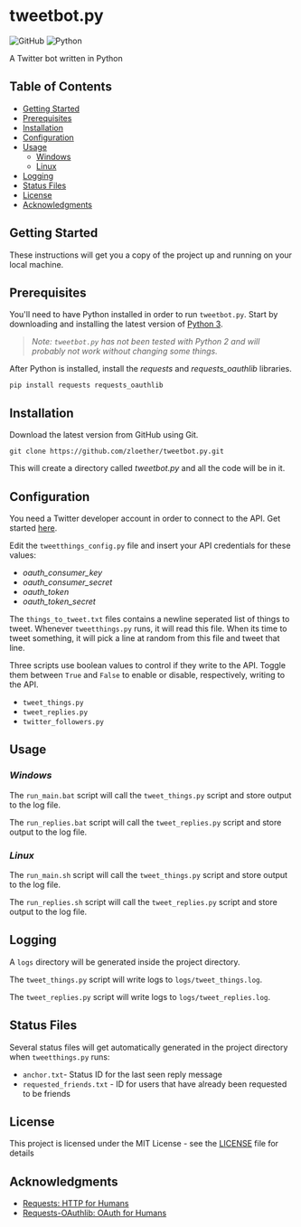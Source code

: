 # tweetbot.py
![GitHub](https://img.shields.io/github/license/zloether/tweetbot.py.svg)
![Python](https://img.shields.io/badge/python-v3.5+-blue.svg)

A Twitter bot written in Python

## Table of Contents
- [Getting Started](#getting-started)
- [Prerequisites](#prerequisites)
- [Installation](#installation)
- [Configuration](#configuration)
- [Usage](#Usage)
	- [Windows](#windows)
	- [Linux](Linux)
- [Logging](#logging)
- [Status Files](#status-files)
- [License](#license)
- [Acknowledgments](#acknowledgments)


## Getting Started
These instructions will get you a copy of the project up and running on your local machine.

## Prerequisites
You'll need to have Python installed in order to run `tweetbot.py`. Start by downloading and installing the latest version of [Python 3](https://www.python.org/downloads/).
> *Note: `tweetbot.py` has not been tested with Python 2 and will probably not work without changing some things.*

After Python is installed, install the *requests* and *requests_oauthlib* libraries.
```
pip install requests requests_oauthlib
```

## Installation
Download the latest version from GitHub using Git.
```
git clone https://github.com/zloether/tweetbot.py.git
```
This will create a directory called *tweetbot.py* and all the code will be in it.

## Configuration
You need a Twitter developer account in order to connect to the API. Get started [here](https://developer.twitter.com/en.html).

Edit the `tweetthings_config.py` file and insert your API credentials for these values:

- *oauth_consumer_key*
- *oauth_consumer_secret*
- *oauth_token*
- *oauth_token_secret*


The `things_to_tweet.txt` files contains a newline seperated list of  things to tweet. Whenever `tweetthings.py` runs, it will read this file. When its time to tweet something, it will pick a line at random from this file and tweet that line.



Three scripts use boolean values to control if they write to the API. Toggle them between `True` and `False` to enable or disable, respectively, writing to the API.
- `tweet_things.py`
- `tweet_replies.py`
- `twitter_followers.py`

## Usage
### **_Windows_**

The `run_main.bat` script will call the `tweet_things.py` script and store output to the log file.

The `run_replies.bat` script will call the `tweet_replies.py` script and store output to the log file.


### **_Linux_**

The `run_main.sh` script will call the `tweet_things.py` script and store output to the log file.

The `run_replies.sh` script will call the `tweet_replies.py` script and store output to the log file.


## Logging
A `logs` directory will be generated inside the project directory.

The `tweet_things.py` script will write logs to `logs/tweet_things.log`.

The `tweet_replies.py` script will write logs to `logs/tweet_replies.log`.

## Status Files
Several status files will get automatically generated in the project directory when `tweetthings.py` runs:
- `anchor.txt`- Status ID for the last seen reply message
- `requested_friends.txt` - ID for users that have already been requested to be friends

## License

This project is licensed under the MIT License - see the [LICENSE](LICENSE) file for details

## Acknowledgments

* [Requests: HTTP for Humans](http://python-requests.org/)
* [Requests-OAuthlib: OAuth for Humans](https://requests-oauthlib.readthedocs.io/)

